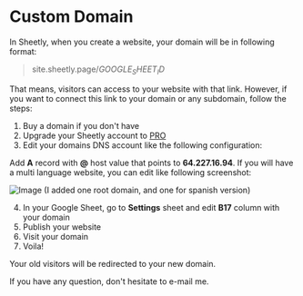 # Custom Domain

In Sheetly, when you create a website, your domain will be in following format:

> site.sheetly.page/$GOOGLE_SHEET_ID$

That means, visitors can access to your website with that link. However, if you want to connect this link to your domain or any subdomain, follow the steps:

1. Buy a domain if you don't have
2. Upgrade your Sheetly account to [PRO](https://sheetly.page)
3. Edit your domains DNS account like the following configuration:

Add **A** record with **@** host value that points to **64.227.16.94**.
If you will have a multi language website, you can edit like following screenshot:

![Image](https://sheetly.s3.amazonaws.com/docs/Screenshot+from+2020-06-22+12-22-10.png)
(I added one root domain, and one for spanish version)

4. In your Google Sheet, go to **Settings** sheet and edit **B17** column with your domain
5. Publish your website
6. Visit your domain
7. Voila!

Your old visitors will be redirected to your new domain.

If you have any question, don't hesitate to e-mail me.
